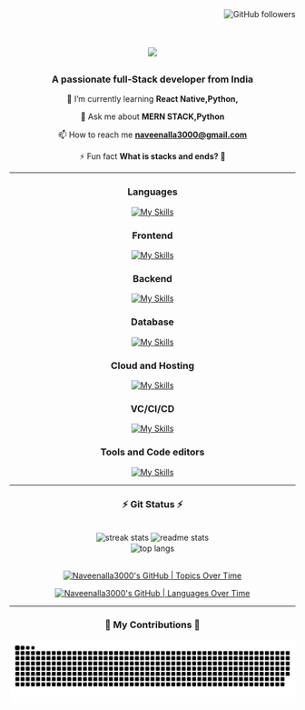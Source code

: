 <div align="right"

![GitHub followers](https://img.shields.io/github/followers/Naveenalla3000?style=plastic&logo=appveyor&labelColor=ffffff&color=fedcba&cacheSeconds=3900)

</div>
<h1 align="center">
    <img src="https://readme-typing-svg.herokuapp.com/?font=Righteous&size=35&center=true&vCenter=true&width=500&height=70&duration=4000&lines=Hi+There!+👋;+I'm+Naveen+alla!;" />
</h1>

<h3 align="center">A passionate full-Stack developer from India</h3>

<div align="center">

🌱 I’m currently learning **React Native,Python,**

💬 Ask me about **MERN STACK,Python**

📫 How to reach me **naveenalla3000@gmail.com**

⚡ Fun fact **What is stacks and ends? 🤔**

 </div>
 
---

  <h3 align="center">Languages</h3>
  <div align="center">

    
  [![My Skills](https://skillicons.dev/icons?i=c,java,python,javascript,html,css&perline=7)](https://skillicons.dev)

  </div>



<h3 align="center">Frontend</h3>
<div align="center">

    
  [![My Skills](https://skillicons.dev/icons?i=react,vite,tailwind,redux,nextjs,scss&perline=6)](https://skillicons.dev)

  </div>


<h3 align="center">Backend</h3>
<div align="center">

    
  [![My Skills](https://skillicons.dev/icons?i=express,nodejs&perline=6)](https://skillicons.dev)

  </div>
</p>

<h3 align="center">Database</h3>
<div align="center">

    
  [![My Skills](https://skillicons.dev/icons?i=mysql,postgres,mongodb&perline=6)](https://skillicons.dev)

  </div>
</p>

<h3 align="center">Cloud and Hosting</h3>
<div align="center">

    
  [![My Skills](https://skillicons.dev/icons?i=netlify,aws&perline=6)](https://skillicons.dev)

  </div>
</p>
<h3 align="center">VC/CI/CD</h3>
<div align="center">

    
  [![My Skills](https://skillicons.dev/icons?i=git,github&perline=6)](https://skillicons.dev)

  </div>
</p>
<h3 align="center">Tools and Code editors </h3>
<div align="center">

    
  [![My Skills](https://skillicons.dev/icons?i=idea,appwrite,docker,vscode,neovim,vim,postman,figma,linux,bash&perline=5)](https://skillicons.dev)

  </div>
</p>

---
<div align="center">
<h3 align="center">⚡  Git Status ⚡ </h3>
<br>
<div align=center>
  <img width=390 src="https://streak-stats.demolab.com/?user=Naveenalla3000&count_private=true&theme=react&border_radius=10" alt="streak stats"/>
  <img width=390 src="https://github-readme-stats-salesp07.vercel.app/api?username=Naveenalla3000&count_private=true&show_icons=true&theme=react&rank_icon=github&border_radius=10" alt="readme stats" />
  <br/>
  <img width=325 align="center" src="https://github-readme-stats-salesp07.vercel.app/api/top-langs/?username=Naveenalla3000&hide=HTML&langs_count=8&layout=compact&theme=react&border_radius=10&size_weight=0.5&count_weight=0.5&exclude_repo=github-readme-stats" alt="top langs" />
</div>
<br/>

[![Naveenalla3000's GitHub | Topics Over Time](https://stats.quine.sh/Naveenalla3000/topics-over-time?theme=dark)](https://quine.sh?utm_source=widgets&utm_campaign=Naveenalla3000)

[![Naveenalla3000's GitHub | Languages Over Time](https://stats.quine.sh/Naveenalla3000/languages-over-time?theme=dark)](https://quine.sh?utm_source=widgets&utm_campaign=Naveenalla3000)

</div>

---
<h3 align="center"> 🐍 My Contributions 🐍 </h3>
<p align="center">
  <img  src="https://raw.githubusercontent.com/Elanza-48/Elanza-48/main/resources/img/github-contribution-grid-snake.svg"
    alt="example" />
</p>


